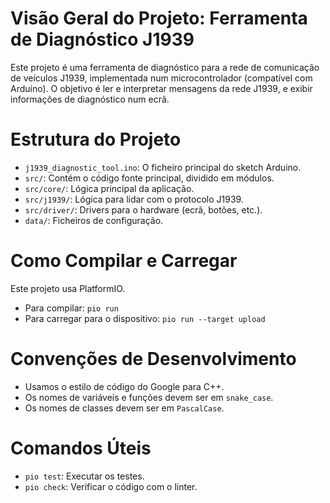 # Visão Geral do Projeto: Ferramenta de Diagnóstico J1939

Este projeto é uma ferramenta de diagnóstico para a rede de comunicação de veículos J1939, implementada num microcontrolador (compatível com Arduino). O objetivo é ler e interpretar mensagens da rede J1939, e exibir informações de diagnóstico num ecrã.

# Estrutura do Projeto

- `j1939_diagnostic_tool.ino`: O ficheiro principal do sketch Arduino.
- `src/`: Contém o código fonte principal, dividido em módulos.
- `src/core/`: Lógica principal da aplicação.
- `src/j1939/`: Lógica para lidar com o protocolo J1939.
- `src/driver/`: Drivers para o hardware (ecrã, botões, etc.).
- `data/`: Ficheiros de configuração.

# Como Compilar e Carregar

Este projeto usa PlatformIO.
- Para compilar: `pio run`
- Para carregar para o dispositivo: `pio run --target upload`

# Convenções de Desenvolvimento

- Usamos o estilo de código do Google para C++.
- Os nomes de variáveis e funções devem ser em `snake_case`.
- Os nomes de classes devem ser em `PascalCase`.

# Comandos Úteis

- `pio test`: Executar os testes.
- `pio check`: Verificar o código com o linter.

